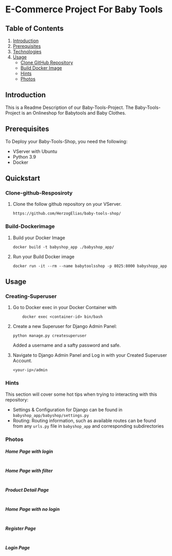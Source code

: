 # E-Commerce Project For Baby Tools

## Table of Contents
1. [Introduction](#Introduction)
2. [Prerequisites](#Prerequisites)
3. [Technologies](#Technologies)
4. [Usage](#Usage)  
   - [Clone GitHub Repository](#Clone-github-Resposiroty)  
   - [Build Docker Image](#Build-Dockerimage)  
   - [Hints](#Hints)
   - [Photos](#Photos)




## Introduction 
This is a Readme Description of our Baby-Tools-Project. The Baby-Tools-Project is an Onlineshop for Babytools and Baby Clothes. 

## Prerequisites
To Deploy your Baby-Tools-Shop, you need the following: 
- VServer with Ubuntu
- Python 3.9
- Docker 

## Quickstart
### Clone-github-Resposiroty  
1. Clone the follow github repository on your VServer. 
    ```
    https://github.com/HerzogElias/baby-tools-shop/
    ```
### Build-Dockerimage 
1.  Build your Docker Image 
    ```
    docker build -t babyshop_app ./babyshop_app/  
    ```

2.  Run your Build Docker image 
    ```
    docker run -it --rm --name babytoolsshop -p 8025:8000 babyshopp_app
    ```

## Usage 

### Creating-Superuser
1. Go to Docker exec in your Docker Container with 
    ```
        docker exec <container-id> bin/bash
    ```

2. Create a new Superuser for Django Admin Panel: 
    ```
    python manage.py createsuperuser
    ```
    Added a username and a safty password and safe. 

3. Navigate to Django Admin Panel and Log in with your Created Superuser Account. 
    ```
    <your-ip>/admin
    ```

### Hints

This section will cover some hot tips when trying to interacting with this repository:

- Settings & Configuration for Django can be found in `babyshop_app/babyshop/settings.py`
- Routing: Routing information, such as available routes can be found from any `urls.py` file in `babyshop_app` and corresponding subdirectories

### Photos

##### Home Page with login

<img alt="" src="https://github.com/MET-DEV/Django-E-Commerce/blob/master/project_images/capture_20220323080815407.jpg"></img>
##### Home Page with filter
<img alt="" src="https://github.com/MET-DEV/Django-E-Commerce/blob/master/project_images/capture_20220323080840305.jpg"></img>
##### Product Detail Page
<img alt="" src="https://github.com/MET-DEV/Django-E-Commerce/blob/master/project_images/capture_20220323080934541.jpg"></img>

##### Home Page with no login
<img alt="" src="https://github.com/MET-DEV/Django-E-Commerce/blob/master/project_images/capture_20220323080953570.jpg"></img>


##### Register Page

<img alt="" src="https://github.com/MET-DEV/Django-E-Commerce/blob/master/project_images/capture_20220323081016022.jpg"></img>


##### Login Page

<img alt="" src="https://github.com/MET-DEV/Django-E-Commerce/blob/master/project_images/capture_202203230810"> </img>